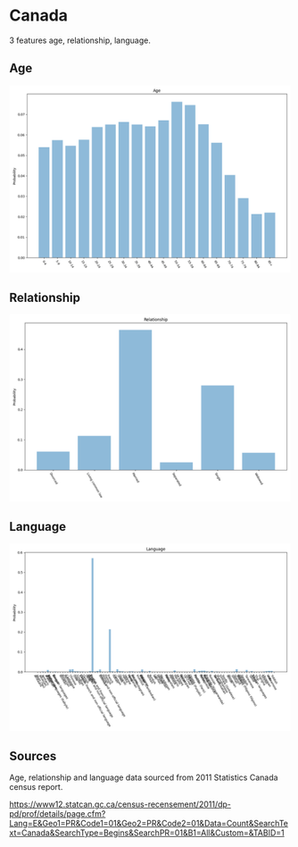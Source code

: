# Canada
3 features age, relationship, language.

## Age

![Age](img/age.png)

## Relationship

![Relationship](img/relationship.png)

## Language

![Language](img/language.png)

## Sources

Age, relationship and language data sourced from 2011 Statistics Canada census report.

https://www12.statcan.gc.ca/census-recensement/2011/dp-pd/prof/details/page.cfm?Lang=E&Geo1=PR&Code1=01&Geo2=PR&Code2=01&Data=Count&SearchText=Canada&SearchType=Begins&SearchPR=01&B1=All&Custom=&TABID=1